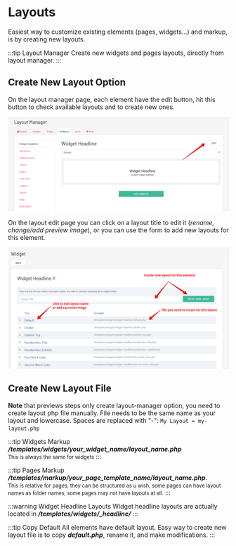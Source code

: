# Layouts

Easiest way to customize existing elements (pages, widgets...) and markup, is by creating new layouts.

:::tip Layout Manager
Create new widgets and pages layouts, directly from layout manager.
:::


## Create New Layout Option

On the layout manager page, each element have the edit button, hit this button to check available layouts and to create new ones.  

![](./../../_assets/layouts-1.png)

On the layout edit page you can click on a layout title to edit it (*rename, change/add preview image*), or you can use the form to add new layouts for this element.

![](./../../_assets/layouts-2.png)




## Create New Layout File
**Note** that previews steps only create layout-manager option, you need to create layout php file manually. File needs to be the same name as your layout and lowercase. Spaces are replaced with "-": `My Layout = my-layout.php`    

:::tip Widgets Markup
***/templates/widgets/your_widget_name/layout_name.php***   
<small>This is always the same for widgets</small>
:::

:::tip Pages Markup
***/templates/markup/your_page_template_name/layout_name.php***.    
<small>This is relative for pages, they can be structured as u wish, some pages can have layout names as folder names, some pages may not have layouts at all.</small>
:::

:::warning Widget Headline Layouts
Widget headline layouts are actually located in ***/templates/widgets/_headline/***
:::

:::tip Copy Default
All elements have default layout. Easy way to create new layout file is to copy ***default.php***, rename it, and make modifications.
:::
